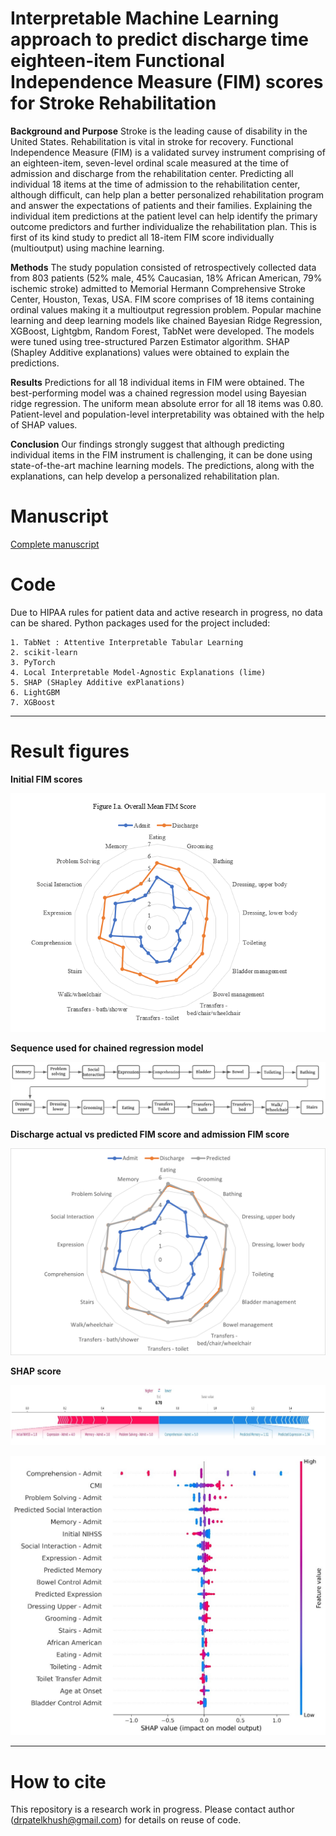 # Interpretable Machine Learning approach to predict discharge time eighteen-item Functional Independence Measure (FIM) scores for Stroke Rehabilitation

**Background and Purpose**
Stroke is the leading cause of disability in the United States. Rehabilitation is vital in stroke for recovery. Functional Independence Measure (FIM) is a validated survey instrument comprising of an eighteen-item, seven-level ordinal scale measured at the time of admission and discharge from the rehabilitation center. Predicting all individual 18 items at the time of admission to the rehabilitation center, although difficult, can help plan a better personalized rehabilitation program and answer the expectations of patients and their families. Explaining the individual item predictions at the patient level can help identify the primary outcome predictors and further individualize the rehabilitation plan. This is first of its kind study to predict all 18-item FIM score individually (multioutput) using machine learning.

**Methods**
The study population consisted of retrospectively collected data from 803 patients (52% male, 45% Caucasian, 18% African American, 79% ischemic stroke) admitted to Memorial Hermann Comprehensive Stroke Center, Houston, Texas, USA. FIM score comprises of 18 items containing ordinal values making it a multioutput regression problem. Popular machine learning and deep learning models like chained Bayesian Ridge Regression, XGBoost, Lightgbm, Random Forest, TabNet were developed. The models were tuned using tree-structured Parzen Estimator algorithm.  SHAP (Shapley Additive explanations) values were obtained to explain the predictions.

**Results**
Predictions for all 18 individual items in FIM were obtained. The best-performing model was a chained regression model using Bayesian ridge regression. The uniform mean absolute error for all 18 items was 0.80. Patient-level and population-level interpretability was obtained with the help of SHAP values.

**Conclusion**
Our findings strongly suggest that although predicting individual items in the FIM instrument is challenging, it can be done  using state-of-the-art machine learning models. The predictions, along with the explanations, can help develop a personalized rehabilitation plan.  

# Manuscript
[Complete manuscript](data/FIM_score_prediction_Khush_Patel.pdf)


# Code
Due to HIPAA rules for patient data and active research in progress, no data can be shared. Python packages used for the project included:
```
1. TabNet : Attentive Interpretable Tabular Learning
2. scikit-learn
3. PyTorch
4. Local Interpretable Model-Agnostic Explanations (lime)
5. SHAP (SHapley Additive exPlanations)
6. LightGBM
7. XGBoost
```
<hr />

# Result figures

**Initial FIM scores**

![Initial FIM score](data/overall_FIM_score.png)

**Sequence used for chained regression model**

![chained_regression](data/chained_regression.jpg)

**Discharge actual vs predicted FIM score and admission FIM score**

![Predicted_Vs_Actual](data/predicted_vs_actual.png)

**SHAP score**

![Predicted_Vs_Actual](data/SHAP1.jpg)

![Predicted_Vs_Actual](data/SHAP2.jpg)



<hr />

# How to cite
This repository is a research work in progress. Please contact author (drpatelkhush@gmail.com) for details on reuse of code.

